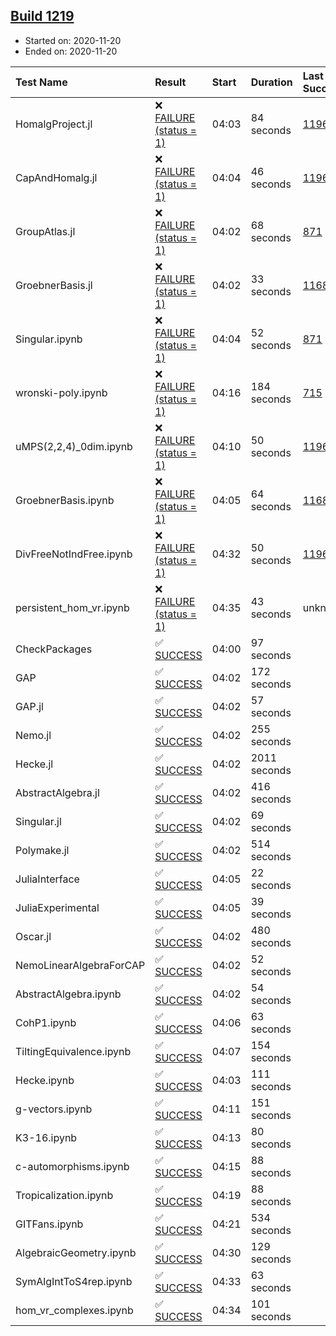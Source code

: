 ## [Build 1219](https://oscarci.mathematik.uni-kl.de/job/oscar-stable/1219/)

* Started on: 2020-11-20
* Ended on: 2020-11-20

| Test Name    | Result | Start | Duration | Last Success | First Failure |
|:-------------|:-------|:------|:---------|:-------------|:--------------|
| HomalgProject.jl | ❌ [FAILURE (status = 1)](https://oscarci.mathematik.uni-kl.de/job/oscar-stable/1219/artifact/logs/build-1219/HomalgProject.jl.log) | 04:03 | 84 seconds | [1196](https://oscarci.mathematik.uni-kl.de/job/oscar-stable/1196/) | [1197](https://oscarci.mathematik.uni-kl.de/job/oscar-stable/1197/) |
| CapAndHomalg.jl | ❌ [FAILURE (status = 1)](https://oscarci.mathematik.uni-kl.de/job/oscar-stable/1219/artifact/logs/build-1219/CapAndHomalg.jl.log) | 04:04 | 46 seconds | [1196](https://oscarci.mathematik.uni-kl.de/job/oscar-stable/1196/) | [1197](https://oscarci.mathematik.uni-kl.de/job/oscar-stable/1197/) |
| GroupAtlas.jl | ❌ [FAILURE (status = 1)](https://oscarci.mathematik.uni-kl.de/job/oscar-stable/1219/artifact/logs/build-1219/GroupAtlas.jl.log) | 04:02 | 68 seconds | [871](https://oscarci.mathematik.uni-kl.de/job/oscar-stable/871/) | [872](https://oscarci.mathematik.uni-kl.de/job/oscar-stable/872/) |
| GroebnerBasis.jl | ❌ [FAILURE (status = 1)](https://oscarci.mathematik.uni-kl.de/job/oscar-stable/1219/artifact/logs/build-1219/GroebnerBasis.jl.log) | 04:02 | 33 seconds | [1168](https://oscarci.mathematik.uni-kl.de/job/oscar-stable/1168/) | [1169](https://oscarci.mathematik.uni-kl.de/job/oscar-stable/1169/) |
| Singular.ipynb | ❌ [FAILURE (status = 1)](https://oscarci.mathematik.uni-kl.de/job/oscar-stable/1219/artifact/logs/build-1219/Singular.ipynb.log) | 04:04 | 52 seconds | [871](https://oscarci.mathematik.uni-kl.de/job/oscar-stable/871/) | [872](https://oscarci.mathematik.uni-kl.de/job/oscar-stable/872/) |
| wronski-poly.ipynb | ❌ [FAILURE (status = 1)](https://oscarci.mathematik.uni-kl.de/job/oscar-stable/1219/artifact/logs/build-1219/wronski-poly.ipynb.log) | 04:16 | 184 seconds | [715](https://oscarci.mathematik.uni-kl.de/job/oscar-stable/715/) | [716](https://oscarci.mathematik.uni-kl.de/job/oscar-stable/716/) |
| uMPS(2,2,4)_0dim.ipynb | ❌ [FAILURE (status = 1)](https://oscarci.mathematik.uni-kl.de/job/oscar-stable/1219/artifact/logs/build-1219/uMPS-2-2-4-_0dim.ipynb.log) | 04:10 | 50 seconds | [1196](https://oscarci.mathematik.uni-kl.de/job/oscar-stable/1196/) | [1197](https://oscarci.mathematik.uni-kl.de/job/oscar-stable/1197/) |
| GroebnerBasis.ipynb | ❌ [FAILURE (status = 1)](https://oscarci.mathematik.uni-kl.de/job/oscar-stable/1219/artifact/logs/build-1219/GroebnerBasis.ipynb.log) | 04:05 | 64 seconds | [1168](https://oscarci.mathematik.uni-kl.de/job/oscar-stable/1168/) | [1169](https://oscarci.mathematik.uni-kl.de/job/oscar-stable/1169/) |
| DivFreeNotIndFree.ipynb | ❌ [FAILURE (status = 1)](https://oscarci.mathematik.uni-kl.de/job/oscar-stable/1219/artifact/logs/build-1219/DivFreeNotIndFree.ipynb.log) | 04:32 | 50 seconds | [1196](https://oscarci.mathematik.uni-kl.de/job/oscar-stable/1196/) | [1197](https://oscarci.mathematik.uni-kl.de/job/oscar-stable/1197/) |
| persistent_hom_vr.ipynb | ❌ [FAILURE (status = 1)](https://oscarci.mathematik.uni-kl.de/job/oscar-stable/1219/artifact/logs/build-1219/persistent_hom_vr.ipynb.log) | 04:35 | 43 seconds | unknown | unknown |
| CheckPackages | ✅ [SUCCESS](https://oscarci.mathematik.uni-kl.de/job/oscar-stable/1219/artifact/logs/build-1219/CheckPackages.log) | 04:00 | 97 seconds |  |  |
| GAP | ✅ [SUCCESS](https://oscarci.mathematik.uni-kl.de/job/oscar-stable/1219/artifact/logs/build-1219/GAP.log) | 04:02 | 172 seconds |  |  |
| GAP.jl | ✅ [SUCCESS](https://oscarci.mathematik.uni-kl.de/job/oscar-stable/1219/artifact/logs/build-1219/GAP.jl.log) | 04:02 | 57 seconds |  |  |
| Nemo.jl | ✅ [SUCCESS](https://oscarci.mathematik.uni-kl.de/job/oscar-stable/1219/artifact/logs/build-1219/Nemo.jl.log) | 04:02 | 255 seconds |  |  |
| Hecke.jl | ✅ [SUCCESS](https://oscarci.mathematik.uni-kl.de/job/oscar-stable/1219/artifact/logs/build-1219/Hecke.jl.log) | 04:02 | 2011 seconds |  |  |
| AbstractAlgebra.jl | ✅ [SUCCESS](https://oscarci.mathematik.uni-kl.de/job/oscar-stable/1219/artifact/logs/build-1219/AbstractAlgebra.jl.log) | 04:02 | 416 seconds |  |  |
| Singular.jl | ✅ [SUCCESS](https://oscarci.mathematik.uni-kl.de/job/oscar-stable/1219/artifact/logs/build-1219/Singular.jl.log) | 04:02 | 69 seconds |  |  |
| Polymake.jl | ✅ [SUCCESS](https://oscarci.mathematik.uni-kl.de/job/oscar-stable/1219/artifact/logs/build-1219/Polymake.jl.log) | 04:02 | 514 seconds |  |  |
| JuliaInterface | ✅ [SUCCESS](https://oscarci.mathematik.uni-kl.de/job/oscar-stable/1219/artifact/logs/build-1219/JuliaInterface.log) | 04:05 | 22 seconds |  |  |
| JuliaExperimental | ✅ [SUCCESS](https://oscarci.mathematik.uni-kl.de/job/oscar-stable/1219/artifact/logs/build-1219/JuliaExperimental.log) | 04:05 | 39 seconds |  |  |
| Oscar.jl | ✅ [SUCCESS](https://oscarci.mathematik.uni-kl.de/job/oscar-stable/1219/artifact/logs/build-1219/Oscar.jl.log) | 04:02 | 480 seconds |  |  |
| NemoLinearAlgebraForCAP | ✅ [SUCCESS](https://oscarci.mathematik.uni-kl.de/job/oscar-stable/1219/artifact/logs/build-1219/NemoLinearAlgebraForCAP.log) | 04:02 | 52 seconds |  |  |
| AbstractAlgebra.ipynb | ✅ [SUCCESS](https://oscarci.mathematik.uni-kl.de/job/oscar-stable/1219/artifact/logs/build-1219/AbstractAlgebra.ipynb.log) | 04:02 | 54 seconds |  |  |
| CohP1.ipynb | ✅ [SUCCESS](https://oscarci.mathematik.uni-kl.de/job/oscar-stable/1219/artifact/logs/build-1219/CohP1.ipynb.log) | 04:06 | 63 seconds |  |  |
| TiltingEquivalence.ipynb | ✅ [SUCCESS](https://oscarci.mathematik.uni-kl.de/job/oscar-stable/1219/artifact/logs/build-1219/TiltingEquivalence.ipynb.log) | 04:07 | 154 seconds |  |  |
| Hecke.ipynb | ✅ [SUCCESS](https://oscarci.mathematik.uni-kl.de/job/oscar-stable/1219/artifact/logs/build-1219/Hecke.ipynb.log) | 04:03 | 111 seconds |  |  |
| g-vectors.ipynb | ✅ [SUCCESS](https://oscarci.mathematik.uni-kl.de/job/oscar-stable/1219/artifact/logs/build-1219/g-vectors.ipynb.log) | 04:11 | 151 seconds |  |  |
| K3-16.ipynb | ✅ [SUCCESS](https://oscarci.mathematik.uni-kl.de/job/oscar-stable/1219/artifact/logs/build-1219/K3-16.ipynb.log) | 04:13 | 80 seconds |  |  |
| c-automorphisms.ipynb | ✅ [SUCCESS](https://oscarci.mathematik.uni-kl.de/job/oscar-stable/1219/artifact/logs/build-1219/c-automorphisms.ipynb.log) | 04:15 | 88 seconds |  |  |
| Tropicalization.ipynb | ✅ [SUCCESS](https://oscarci.mathematik.uni-kl.de/job/oscar-stable/1219/artifact/logs/build-1219/Tropicalization.ipynb.log) | 04:19 | 88 seconds |  |  |
| GITFans.ipynb | ✅ [SUCCESS](https://oscarci.mathematik.uni-kl.de/job/oscar-stable/1219/artifact/logs/build-1219/GITFans.ipynb.log) | 04:21 | 534 seconds |  |  |
| AlgebraicGeometry.ipynb | ✅ [SUCCESS](https://oscarci.mathematik.uni-kl.de/job/oscar-stable/1219/artifact/logs/build-1219/AlgebraicGeometry.ipynb.log) | 04:30 | 129 seconds |  |  |
| SymAlgIntToS4rep.ipynb | ✅ [SUCCESS](https://oscarci.mathematik.uni-kl.de/job/oscar-stable/1219/artifact/logs/build-1219/SymAlgIntToS4rep.ipynb.log) | 04:33 | 63 seconds |  |  |
| hom_vr_complexes.ipynb | ✅ [SUCCESS](https://oscarci.mathematik.uni-kl.de/job/oscar-stable/1219/artifact/logs/build-1219/hom_vr_complexes.ipynb.log) | 04:34 | 101 seconds |  |  |
